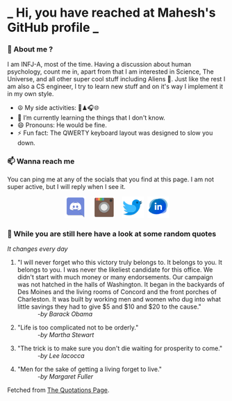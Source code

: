 # **_ Hi, you have reached at Mahesh's GitHub profile _**
### 🌸 About me ?
I am INFJ-A, most of the time. Having a discussion about human psychology, count me in, apart from that I am interested in Science, The Universe, and all other super cool stuff including Aliens 🤫. Just like the rest I am also a CS engineer, I try to learn new stuff and on it's way I implement it in my own style. 
- ☮ My side activities: 🎨♟🎧🌐
- 🌱 I’m currently learning the things that I don't know.
- 😄 Pronouns: He would be fine.
- ⚡ Fun fact: The QWERTY keyboard layout was designed to slow you down.

### 📫 Wanna reach me
You can ping me at any of the socials that you find at this page. I am not super active, but I will reply when I see it.
<p align="center">
<a href="https://discordapp.com/users/733328856957714472"><img src="./Assets/Papirus-Team-Papirus-Apps-Discord.svg" height="50px" width="50px" ></a>&nbsp; &nbsp;  
<a href ="https://instagram.com/obl1v_on"><img src="./Assets/Papirus-Team-Papirus-Apps-Instagram.svg" height="50px" width="50px" ></a>&nbsp;  &nbsp; 
<a href ="https://twitter.com/MaheshN2000"><img src="./Assets/Papirus-Team-Papirus-Apps-Twitter.svg" height ="50px" width="50px" ></a>&nbsp;
<a href ="https://linkedin.com/in/mahesh2000"><img src="./Assets/in.png" height ="50px" width="50px" ></a>

</p>



### 🔰 While you are still here have a look at some random quotes
*It changes every day*

<!-- BLOG-POST-LIST:START -->
 1.  "I will never forget who this victory truly belongs to. It belongs to you. It belongs to you. I was never the likeliest candidate for this office. We didn't start with much money or many endorsements. Our campaign was not hatched in the halls of Washington. It began in the backyards of Des Moines and the living rooms of Concord and the front porches of Charleston. It was built by working men and women who dug into what little savings they had to give $5 and $10 and $20 to the cause." <br> &emsp;&emsp;&emsp; <i>-by Barack Obama</i> 

 2.  "Life is too complicated not to be orderly." <br> &emsp;&emsp;&emsp; <i>-by Martha Stewart</i> 

 3.  "The trick is to make sure you don't die waiting for prosperity to come." <br> &emsp;&emsp;&emsp; <i>-by Lee Iacocca</i> 

 4.  "Men for the sake of getting a living forget to live." <br> &emsp;&emsp;&emsp; <i>-by Margaret Fuller</i> 
<!-- BLOG-POST-LIST:END -->
Fetched from <a href="http://www.quotationspage.com/data/mqotd.rss"> The Quotations Page</a>.
<!-- The above quotes are fetched from " http://www.quotationspage.com/data/mqotd.rss " and the github action used was gautamkrishnar/blog-post-workflow@master -->
